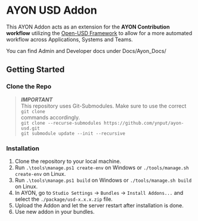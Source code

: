 # AYON USD Addon

This AYON Addon acts as an extension for the **AYON Contribution workflow**
utilizing the
[Open-USD Framework](https://github.com/PixarAnimationStudios/OpenUSD) to allow
for a more automated workflow across Applications, Systems and Teams.

You can find Admin and Developer docs under Docs/Ayon_Docs/

## Getting Started

### Clone the Repo

> **_IMPORTANT_**\
> This repository uses Git-Submodules. Make sure to use the correct `git clone`\
> commands accordingly.\
> `git clone --recurse-submodules https://github.com/ynput/ayon-usd.git`\
> `git submodule update --init --recursive`

### Installation

1. Clone the repository to your local machine.
2. Run `.\tools\manage.ps1 create-env` on Windows or
   `./tools/manage.sh create-env` on Linux.
3. Run `.\tools\manage.ps1 build` on Windows or `./tools/manage.sh build` on
   Linux.
4. In AYON, go to `Studio Settings` -> `Bundles` -> `Install Addons...` and
   select the `./package/usd-x.x.x.zip` file.
5. Upload the Addon and let the server restart after installation is done.
6. Use new addon in your bundles.
